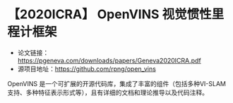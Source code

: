 # 【2020ICRA】 OpenVINS 视觉惯性里程计框架
- 论文链接：https://pgeneva.com/downloads/papers/Geneva2020ICRA.pdf
- 源项目地址：https://github.com/rpng/open_vins

OpenVINS 是一个可扩展的开源代码库，集成了丰富的组件（包括多种VI-SLAM支持、多种特征表示形式等），且有详细的文档和理论推导以及代码注释。
